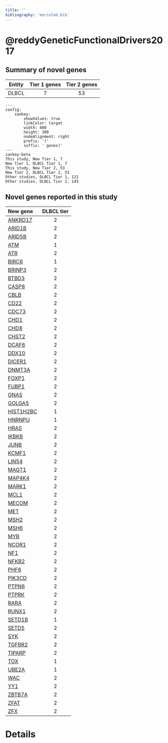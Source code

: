 ```yaml
---
title: ''
bibliography: 'morinlab.bib'
---
```


# @reddyGeneticFunctionalDrivers2017
## Summary of novel genes

|Entity| Tier 1 genes| Tier 2 genes|
|:-:|:-:|:-:|
|DLBCL|7|53|
```mermaid
---
config:
    sankey:
        showValues: true
        linkColor: target
        width: 600
        height: 300
        nodeAlignment: right
        prefix: '('
        suffix: ' genes)'
---
sankey-beta
This study, New Tier 1, 7
New Tier 1, DLBCL Tier 1, 7
This study, New Tier 2, 53
New Tier 2, DLBCL Tier 2, 53
Other studies, DLBCL Tier 1, 121
Other studies, DLBCL Tier 2, 145
```


## Novel genes reported in this study

|New gene|DLBCL tier|
|:-|:-:|
|[ANKRD17](ANKRD17)|2 |
|[ARID1B](ARID1B)|2 |
|[ARID5B](ARID5B)|2 |
|[ATM](ATM)|1 |
|[ATR](ATR)|2 |
|[BIRC6](BIRC6)|1 |
|[BRINP3](BRINP3)|2 |
|[BTBD3](BTBD3)|2 |
|[CASP8](CASP8)|2 |
|[CBLB](CBLB)|2 |
|[CD22](CD22)|2 |
|[CDC73](CDC73)|2 |
|[CHD1](CHD1)|2 |
|[CHD8](CHD8)|2 |
|[CHST2](CHST2)|2 |
|[DCAF6](DCAF6)|2 |
|[DDX10](DDX10)|2 |
|[DICER1](DICER1)|2 |
|[DNMT3A](DNMT3A)|2 |
|[FOXP1](FOXP1)|2 |
|[FUBP1](FUBP1)|2 |
|[GNAS](GNAS)|2 |
|[GOLGA5](GOLGA5)|2 |
|[HIST1H2BC](HIST1H2BC)|1 |
|[HNRNPU](HNRNPU)|1 |
|[HRAS](HRAS)|2 |
|[IKBKB](IKBKB)|2 |
|[JUNB](JUNB)|2 |
|[KCMF1](KCMF1)|2 |
|[LIN54](LIN54)|2 |
|[MAGT1](MAGT1)|2 |
|[MAP4K4](MAP4K4)|2 |
|[MARK1](MARK1)|2 |
|[MCL1](MCL1)|2 |
|[MECOM](MECOM)|2 |
|[MET](MET)|2 |
|[MSH2](MSH2)|2 |
|[MSH6](MSH6)|2 |
|[MYB](MYB)|2 |
|[NCOR1](NCOR1)|2 |
|[NF1](NF1)|2 |
|[NFKB2](NFKB2)|2 |
|[PHF6](PHF6)|2 |
|[PIK3CD](PIK3CD)|2 |
|[PTPN6](PTPN6)|2 |
|[PTPRK](PTPRK)|2 |
|[RARA](RARA)|2 |
|[RUNX1](RUNX1)|2 |
|[SETD1B](SETD1B)|1 |
|[SETD5](SETD5)|2 |
|[SYK](SYK)|2 |
|[TGFBR2](TGFBR2)|2 |
|[TIPARP](TIPARP)|2 |
|[TOX](TOX)|1 |
|[UBE2A](UBE2A)|1 |
|[WAC](WAC)|2 |
|[YY1](YY1)|2 |
|[ZBTB7A](ZBTB7A)|2 |
|[ZFAT](ZFAT)|2 |
|[ZFX](ZFX)|2 |

# Details

